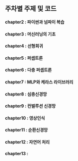 
## 주차별 주제 및 코드

#### chapter2 : 파이썬과 넘파이 복습

#### chapter3 : 머신러닝의 기초

#### chapter4 : 선형회귀

#### chapter5 : 퍼셉트론

#### chapter6 : 다층 퍼셉트론

#### chapter7 : MLP와 케라스 라이브러리

#### chapter8 : 심층신경망

#### chapter9 : 컨벌루션 신경망

#### chapter10 : 영상인식

#### chapter11 : 순환신경망

#### chapter12 : 자연어 처리

#### chapter13 : 
